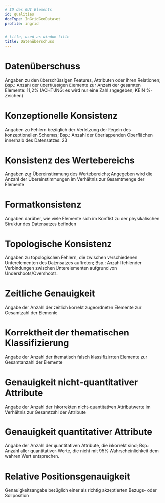 ```yaml
---
# ID des GUI Elements
id: qualities
docType: InGridGeoDataset
profile: ingrid


# title, used as window title
title: Datenüberschuss
---
```


# Datenüberschuss

Angaben zu den überschüssigen Features, Attributen oder ihren Relationen; Bsp.: Anzahl der überflüssigen Elemente zur Anzahl der gesamten Elemente: 11,2% (ACHTUNG: es wird nur eine Zahl angegeben; KEIN %-Zeichen)

# Konzeptionelle Konsistenz

Angaben zu Fehlern bezüglich der Verletzung der Regeln des konzeptionellen Schemas; Bsp.: Anzahl der überlappenden Oberflächen innerhalb des Datensatzes: 23

# Konsistenz des Wertebereichs

Angaben zur Übereinstimmung des Wertebereichs; Angegeben wird die Anzahl der Übereinstimmungen im Verhältnis zur Gesamtmenge der Elemente

# Formatkonsistenz

Angaben darüber, wie viele Elemente sich im Konflikt zu der physikalischen Struktur des Datensatzes befinden

# Topologische Konsistenz

Angaben zu topologischen Fehlern, die zwischen verschiedenen Unterelementen des Datensatzes auftreten; Bsp.: Anzahl  fehlender Verbindungen zwischen Unterelementen aufgrund von Undershoots/Overshoots.

# Zeitliche Genauigkeit

Angabe der Anzahl der zeitlich korrekt zugeordneten Elemente zur Gesamtzahl der Elemente

# Korrektheit der thematischen Klassifizierung

Angabe der Anzahl der thematisch falsch klassifizierten Elemente zur Gesamtanzahl der Elemente

# Genauigkeit nicht-quantitativer Attribute

Angabe der Anzahl der inkorrekten nicht-quantitativen Attributwerte im Verhältnis zur Gesamtzahl der Attribute

# Genauigkeit quantitativer Attribute

Angabe der Anzahl der quantitativen Attribute, die inkorrekt sind; Bsp.: Anzahl aller quantitativen Werte,  die nicht mit 95% Wahrscheinlichkeit dem wahren Wert entsprechen.

# Relative Positionsgenauigkeit

Genauigkeitsangabe bezüglich einer als richtig akzeptierten Bezugs- oder Sollposition
